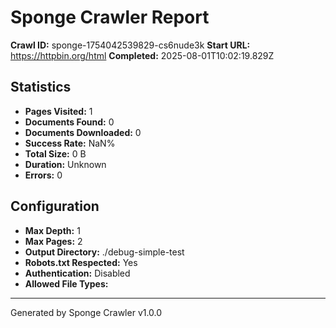 # Sponge Crawler Report

**Crawl ID:** sponge-1754042539829-cs6nude3k
**Start URL:** https://httpbin.org/html
**Completed:** 2025-08-01T10:02:19.829Z

## Statistics

- **Pages Visited:** 1
- **Documents Found:** 0
- **Documents Downloaded:** 0
- **Success Rate:** NaN%
- **Total Size:** 0 B
- **Duration:** Unknown
- **Errors:** 0

## Configuration

- **Max Depth:** 1
- **Max Pages:** 2
- **Output Directory:** ./debug-simple-test
- **Robots.txt Respected:** Yes
- **Authentication:** Disabled
- **Allowed File Types:** 





---
Generated by Sponge Crawler v1.0.0